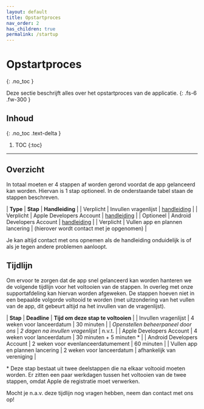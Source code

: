 ```yaml
---
layout: default
title: Opstartproces 
nav_order: 2
has_children: true
permalink: /startup
---
```


# Opstartproces
{: .no_toc }

Deze sectie beschrijft alles over het opstartproces van de applicatie.
{: .fs-6 .fw-300 }

## Inhoud
{: .no_toc .text-delta }

1. TOC
{:toc}

---

## Overzicht
In totaal moeten er 4 stappen af worden gerond voordat de app gelanceerd kan worden. Hiervan is 1 stap optioneel. In de onderstaande tabel staan de stappen beschreven. 

| **Type**	| **Stap**							| **Handleiding**								|
| Verplicht | Invullen vragenlijst 				| [handleiding](docs/startup/questions/) 	|
| Verplicht	| Apple Developers Account 			| [handleiding](docs/startup/apple-dev/) |
| Optioneel | Android Developers Account 		| [handleiding](docs/startup/android-dev/) 	|
| Verplicht	| Vullen app en plannen lancering 	| (hierover wordt contact met je opgenomen)		|

Je kan altijd contact met ons opnemen als de handleiding onduidelijk is of als je tegen andere problemen aanloopt.

## Tijdlijn
Om ervoor te zorgen dat de app snel gelanceerd kan worden hanteren we de volgende tijdlijn voor het voltooien van de stappen. In overleg met onze supportafdeling kan hiervan worden afgeweken. De stappen hoeven niet in een bepaalde volgorde voltooid te worden (met uitzondering van het vullen van de app, dit gebeurt altijd na het invullen van de vragenlijst).

| **Stap**								| **Deadline** 			 			| **Tijd om deze stap te voltooien** 	|
| Invullen vragenlijst 					| 4 weken voor lanceerdatum 			| 30 minuten 							|
| *Openstellen beheerpaneel door ons* 	| *2 dagen na invullen vragenlijst* 	| n.v.t. 								|
| Apple Developers Account 				| 4 weken voor lanceerdatum 			| 30 minuten + 5 minuten \*				|
| Android Developers Account 			| 2 weken voor evenlanceerdatumement 			| 60 minuten 							|
| Vullen app en plannen lancering 		| 2 weken voor lanceerdatum 			| afhankelijk van vereniging 				|

\* Deze stap bestaat uit twee deelstappen die na elkaar voltooid moeten worden. Er zitten een paar werkdagen tussen het voltooien van de twee stappen, omdat Apple de registratie moet verwerken.

Mocht je n.a.v. deze tijdlijn nog vragen hebben, neem dan contact met ons op!

